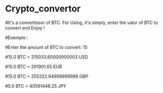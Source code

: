 # Crypto_convertor
#It's a convertissor of BTC. For Using, it's simply, enter the valor of BTC to convert and Enjoy !

#Exemple : 

#Enter the amount of BTC to convert:  15

#15.0 BTC = 315033.60000000003 USD

#15.0 BTC = 291901.65 EUR

#15.0 BTC = 255322.94999999998 GBP

#5.0 BTC = 40591448.25 JPY
